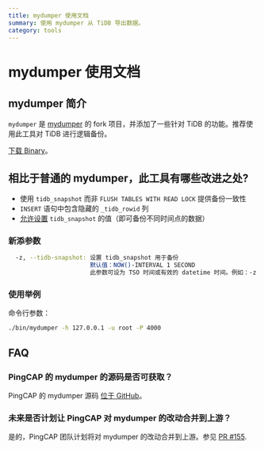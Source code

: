 ```yaml
---
title: mydumper 使用文档 
summary: 使用 mydumper 从 TiDB 导出数据。
category: tools
---
```


# mydumper 使用文档

## mydumper 简介

`mydumper` 是 [mydumper](https://github.com/maxbube/mydumper) 的 fork 项目，并添加了一些针对 TiDB 的功能。推荐使用此工具对 TiDB 进行逻辑备份。

[下载 Binary](http://download.pingcap.org/tidb-enterprise-tools-latest-linux-amd64.tar.gz)。

## 相比于普通的 mydumper，此工具有哪些改进之处?

+ 使用 `tidb_snapshot` 而非 `FLUSH TABLES WITH READ LOCK` 提供备份一致性 
+ `INSERT` 语句中包含隐藏的 `_tidb_rowid` 列
+ [允许设置](../op-guide/history-read.md#操作流程) `tidb_snapshot` 的值（即可备份不同时间点的数据）  

### 新添参数

```bash
  -z, --tidb-snapshot: 设置 tidb_snapshot 用于备份
                       默认值：NOW()-INTERVAL 1 SECOND
                       此参数可设为 TSO 时间或有效的 datetime 时间。例如：-z "2016-10-08 16:45:26"
```

### 使用举例

命令行参数：

```bash
./bin/mydumper -h 127.0.0.1 -u root -P 4000
```

## FAQ

### PingCAP 的 mydumper 的源码是否可获取？

PingCAP 的 mydumper 源码 [位于 GitHub](https://github.com/pingcap/mydumper)。

### 未来是否计划让 PingCAP 对 mydumper 的改动合并到上游？

是的，PingCAP 团队计划将对 mydumper 的改动合并到上游。参见 [PR #155](https://github.com/maxbube/mydumper/pull/155).
